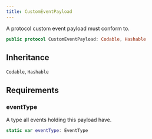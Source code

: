```yaml
---
title: CustomEventPayload
---
```


A protocol custom event payload must conform to.

``` swift
public protocol CustomEventPayload: Codable, Hashable 
```

## Inheritance

`Codable`, `Hashable`

## Requirements

### eventType

A type all events holding this payload have.

``` swift
static var eventType: EventType 
```
